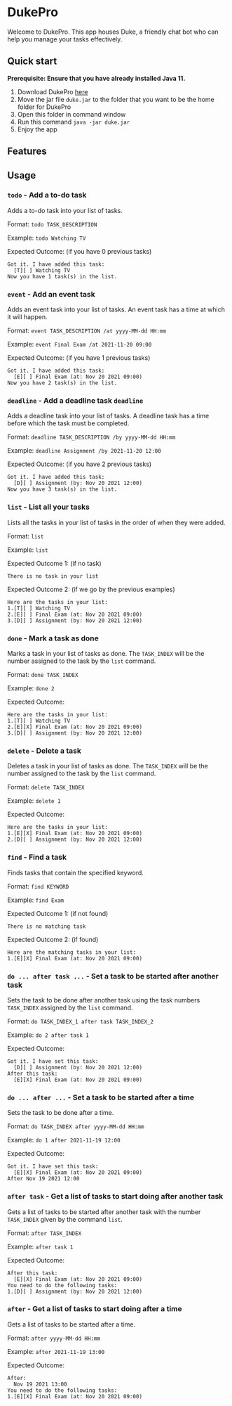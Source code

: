 # DukePro

Welcome to DukePro. This app houses Duke, a friendly chat bot who can help you manage your tasks effectively.

## Quick start

**Prerequisite: Ensure that you have already installed Java 11.**

1. Download DukePro [here](https://www.youtube.com/watch?v=dQw4w9WgXcQ)
2. Move the jar file `duke.jar` to the folder that you want to be the home folder for DukePro
3. Open this folder in command window
4. Run this command `java -jar duke.jar`
5. Enjoy the app 

## Features



## Usage

### `todo` - Add a to-do task

Adds a to-do task into your list of tasks.

Format: `todo TASK_DESCRIPTION`

Example: `todo Watching TV`

Expected Outcome: (if you have 0 previous tasks)
```
Got it. I have added this task:
  [T][ ] Watching TV
Now you have 1 task(s) in the list.
```



### `event` - Add an event task

Adds an event task into your list of tasks. An event task has a time at which it will happen.

Format: `event TASK_DESCRIPTION /at yyyy-MM-dd HH:mm`

Example: `event Final Exam /at 2021-11-20 09:00`

Expected Outcome: (if you have 1 previous tasks)
```
Got it. I have added this task:
  [E][ ] Final Exam (at: Nov 20 2021 09:00)
Now you have 2 task(s) in the list.
```



### `deadline` - Add a deadline task `deadline`

Adds a deadline task into your list of tasks. A deadline task has a time before which the task must be completed.

Format: `deadline TASK_DESCRIPTION /by yyyy-MM-dd HH:mm`

Example: `deadline Assignment /by 2021-11-20 12:00`

Expected Outcome: (if you have 2 previous tasks)
```
Got it. I have added this task:
  [D][ ] Assignment (by: Nov 20 2021 12:00)
Now you have 3 task(s) in the list.
```



### `list` - List all your tasks

Lists all the tasks in your list of tasks in the order of when they were added. 

Format: `list`

Example: `list`

Expected Outcome 1: (if no task)
```
There is no task in your list
```

Expected Outcome 2: (if we go by the previous examples)
```
Here are the tasks in your list:
1.[T][ ] Watching TV
2.[E][ ] Final Exam (at: Nov 20 2021 09:00)
3.[D][ ] Assignment (by: Nov 20 2021 12:00)
```

### `done` - Mark a task as done

Marks a task in your list of tasks as done. The `TASK_INDEX` will be the number assigned to the task by the `list` command.

Format: `done TASK_INDEX`

Example: `done 2`

Expected Outcome:
```
Here are the tasks in your list:
1.[T][ ] Watching TV
2.[E][X] Final Exam (at: Nov 20 2021 09:00)
3.[D][ ] Assignment (by: Nov 20 2021 12:00)
```



### `delete` - Delete a task

Deletes a task in your list of tasks as done. The `TASK_INDEX` will be the number assigned to the task by the `list` command.

Format: `delete TASK_INDEX`

Example: `delete 1`

Expected Outcome:
```
Here are the tasks in your list:
1.[E][X] Final Exam (at: Nov 20 2021 09:00)
2.[D][ ] Assignment (by: Nov 20 2021 12:00)
```



### `find` - Find a task

Finds tasks that contain the specified keyword.

Format: `find KEYWORD`

Example: `find Exam`

Expected Outcome 1: (if not found)
```
There is no matching task
```

Expected Outcome 2: (if found)
```
Here are the matching tasks in your list:
1.[E][X] Final Exam (at: Nov 20 2021 09:00)
```



### `do ... after task ...` - Set a task to be started after another task

Sets the task to be done after another task using the task numbers `TASK_INDEX` assigned by the `list` command.

Format: `do TASK_INDEX_1 after task TASK_INDEX_2`

Example: `do 2 after task 1`

Expected Outcome:
```
Got it. I have set this task:
  [D][ ] Assignment (by: Nov 20 2021 12:00)
After this task:
  [E][X] Final Exam (at: Nov 20 2021 09:00)
```



### `do ... after ...` - Set a task to be started after a time

Sets the task to be done after a time.

Format: `do TASK_INDEX after yyyy-MM-dd HH:mm`

Example: `do 1 after 2021-11-19 12:00`

Expected Outcome:
```
Got it. I have set this task:
  [E][X] Final Exam (at: Nov 20 2021 09:00)
After Nov 19 2021 12:00
```



### `after task` - Get a list of tasks to start doing after another task

Gets a list of tasks to be started after another task with the number `TASK_INDEX` given by the command `list`.

Format: `after TASK_INDEX`

Example: `after task 1`

Expected Outcome: 
```
After this task:
  [E][X] Final Exam (at: Nov 20 2021 09:00)
You need to do the following tasks:
1.[D][ ] Assignment (by: Nov 20 2021 12:00)
```



### `after` - Get a list of tasks to start doing after a time

Gets a list of tasks to be started after a time.

Format: `after yyyy-MM-dd HH:mm`

Example: `after 2021-11-19 13:00`

Expected Outcome: 
```
After:
  Nov 19 2021 13:00
You need to do the following tasks:
1.[E][X] Final Exam (at: Nov 20 2021 09:00)
```

